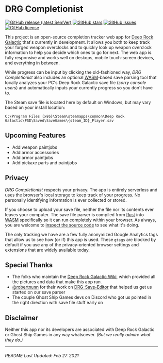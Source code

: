 # DRG Completionist

[![GitHub release (latest SemVer)](https://img.shields.io/github/v/release/BobertForever/drg-completionist?color=darkred)](https://github.com/BobertForever/drg-completionist/releases)
[![GitHub stars](https://img.shields.io/github/stars/BobertForever/drg-completionist)](https://github.com/BobertForever/drg-completionist/stargazers)
[![GitHub issues](https://img.shields.io/github/issues/BobertForever/drg-completionist)](https://github.com/BobertForever/drg-completionist/issues)
[![GitHub license](https://img.shields.io/github/license/BobertForever/drg-completionist)](https://github.com/BobertForever/drg-completionist/blob/main/LICENSE)

This project is an open-source completion tracker web app for [Deep Rock Galactic](https://www.deeprockgalactic.com/) that's currently in development. It allows you both to keep track your forged weapon overclocks and to quickly look up weapon overclock information to help you decide which ones to go for next. The web app is fully responsive and works well on deskops, mobile touch-screen devices, and everything in between.

While progress can be input by clicking the old-fashioned way, _DRG Completionist_ also includes an optional [WASM](https://en.wikipedia.org/wiki/WebAssembly)-based save parsing tool that locally analyzes your PC's Deep Rock Galactic save file (_sorry console users_) and automatically inputs your currently progress so you don't have to.

The Steam save file is located here by default on Windows, but may vary based on your install location:

`C:\Program Files (x86)\Steam\steamapps\common\Deep Rock Galactic\FSD\Saved\SaveGames\{steam_ID}_Player.sav`

## Upcoming Features

- Add weapon paintjobs
- Add armor accessories
- Add armor paintjobs
- Add pickaxe parts and paintjobs

## Privacy

_DRG Completionist_ respects your privacy. The app is entirely serverless and uses the browser's local storage to keep track of your progress. No personally identifying information is ever collected or stored.

If you choose to upload your save file, neither the file nor its contents ever leaves your computer. The save file parser is compiled from [Rust](<https://en.wikipedia.org/wiki/Rust_(programming_language)>) into [WASM](https://en.wikipedia.org/wiki/WebAssembly) specifically so it can run completely within your browser. As always, you are welcome to [inspect the source code](https://github.com/BobertForever/drg-completionist/tree/main/save-parser) to see what it's doing.

The only tracking we have are a few fully anonymized Google Analytics tags that allow us to see how (or if) this app is used. These `gtags` are blocked by default if you use any of the privacy-oriented browser settings and extensions that are widely available today.

## Special Thanks

- The folks who maintain the [Deep Rock Galactic Wiki](https://deeprockgalactic.gamepedia.com/Deep_Rock_Galactic_Wiki), which provided all the pictures and data that make this app run.
- [@robertnunn](https://github.com/robertnunn) for their work on [DRG-Save-Editor](https://github.com/robertnunn/DRG-Save-Editor) that helped us get us started on our save parser
- The couple Ghost Ship Games devs on Discord who got us pointed in the right direction with save file stuff early on

## Disclaimer

Neither this app nor its developers are associated with Deep Rock Galactic or Ghost Ship Games in any way whatsoever. _(But we really admire what they do.)_

---

###### README Last Updated: Feb 27. 2021
